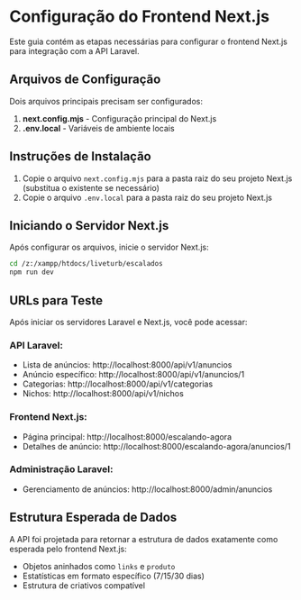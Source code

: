 # Configuração do Frontend Next.js

Este guia contém as etapas necessárias para configurar o frontend Next.js para integração com a API Laravel.

## Arquivos de Configuração

Dois arquivos principais precisam ser configurados:

1. **next.config.mjs** - Configuração principal do Next.js
2. **.env.local** - Variáveis de ambiente locais

## Instruções de Instalação

1. Copie o arquivo `next.config.mjs` para a pasta raiz do seu projeto Next.js (substitua o existente se necessário)
2. Copie o arquivo `.env.local` para a pasta raiz do seu projeto Next.js

## Iniciando o Servidor Next.js

Após configurar os arquivos, inicie o servidor Next.js:

```bash
cd /z:/xampp/htdocs/liveturb/escalados
npm run dev
```

## URLs para Teste

Após iniciar os servidores Laravel e Next.js, você pode acessar:

### API Laravel:
- Lista de anúncios: http://localhost:8000/api/v1/anuncios
- Anúncio específico: http://localhost:8000/api/v1/anuncios/1
- Categorias: http://localhost:8000/api/v1/categorias
- Nichos: http://localhost:8000/api/v1/nichos

### Frontend Next.js:
- Página principal: http://localhost:8000/escalando-agora
- Detalhes de anúncio: http://localhost:8000/escalando-agora/anuncios/1

### Administração Laravel:
- Gerenciamento de anúncios: http://localhost:8000/admin/anuncios

## Estrutura Esperada de Dados

A API foi projetada para retornar a estrutura de dados exatamente como esperada pelo frontend Next.js:

- Objetos aninhados como `links` e `produto` 
- Estatísticas em formato específico (7/15/30 dias)
- Estrutura de criativos compatível 